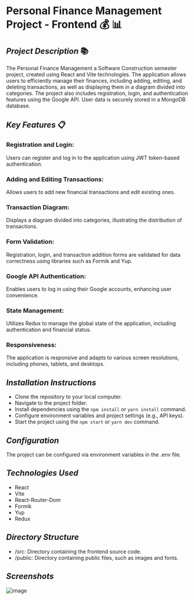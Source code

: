 # Personal Finance Management Project - Frontend 💰 📊

## _Project Description_ 📚

The Personal Finance Management a Software Construction semester project, created using React and Vite technologies. The application allows users to efficiently manage their finances, including adding, editing, and deleting transactions, as well as displaying them in a diagram divided into categories. The project also includes registration, login, and authentication features using the Google API. User data is securely stored in a MongoDB database.

## _Key Features_ 📋

### Registration and Login:

Users can register and log in to the application using JWT token-based authentication.

### Adding and Editing Transactions:

Allows users to add new financial transactions and edit existing ones.

### Transaction Diagram:

Displays a diagram divided into categories, illustrating the distribution of transactions.

### Form Validation:

Registration, login, and transaction addition forms are validated for data correctness using libraries such as Formik and Yup.

### Google API Authentication:

Enables users to log in using their Google accounts, enhancing user convenience.

### State Management:

Utilizes Redux to manage the global state of the application, including authentication and financial status.

### Responsiveness:

The application is responsive and adapts to various screen resolutions, including phones, tablets, and desktops.

## _Installation Instructions_

- Clone the repository to your local computer.
- Navigate to the project folder.
- Install dependencies using the `npm install` or `yarn install` command.
- Configure environment variables and project settings (e.g., API keys).
- Start the project using the `npm start` or `yarn dev` command.

## _Configuration_

The project can be configured via environment variables in the .env file.

## _Technologies Used_

- React
- Vite
- React-Router-Dom
- Formik
- Yup
- Redux

## _Directory Structure_

- /src: Directory containing the frontend source code.
- /public: Directory containing public files, such as images and fonts.

## _Screenshots_

![image](https://github.com/Pawel-Eliszewski/WalletApp-frontend/assets/113374423/572455bf-0d70-4e33-88c3-9b189a35bd94)

